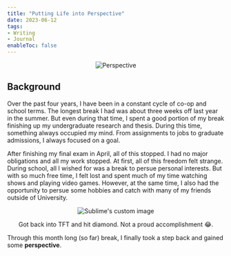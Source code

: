 ```yaml
---
title: "Putting Life into Perspective"
date: 2023-06-12
tags:
- Writing
- Journal
enableToc: false
---
```


<p align="center">
  <img src="/notes/images/perspective_1.jpeg" alt="Perspective">
</p>

## Background
Over the past four years, I have been in a constant cycle 
of co-op and school terms. The longest break I had was about
three weeks off last year in the summer. But even during that
time, I spent a good portion of my break finishing up my
undergraduate research and thesis. During this time, something
always occupied my mind. From assignments to jobs to graduate
admissions, I always focused on a goal.

After finishing my final exam in April, all of this stopped. I had no major obligations
and all my work stopped. At first, all of this freedom felt strange.
During school, all I wished for was a break to persue personal interests.
But with so much free time, I felt lost and spent much of my time 
watching shows and playing video games. However, at the same time, I also
had the opportunity to persue some hobbies and catch with many of my friends
outside of University. 

<div align="center">
  <img src="/notes/images/perspective_2.png" alt="Sublime's custom image"/>
</div>
<p align="center">
Got back into TFT and hit diamond. Not a proud accomplishment 😂.
</p>

Through this month long (so far) break, I finally took a step back
and gained some **perspective**.

